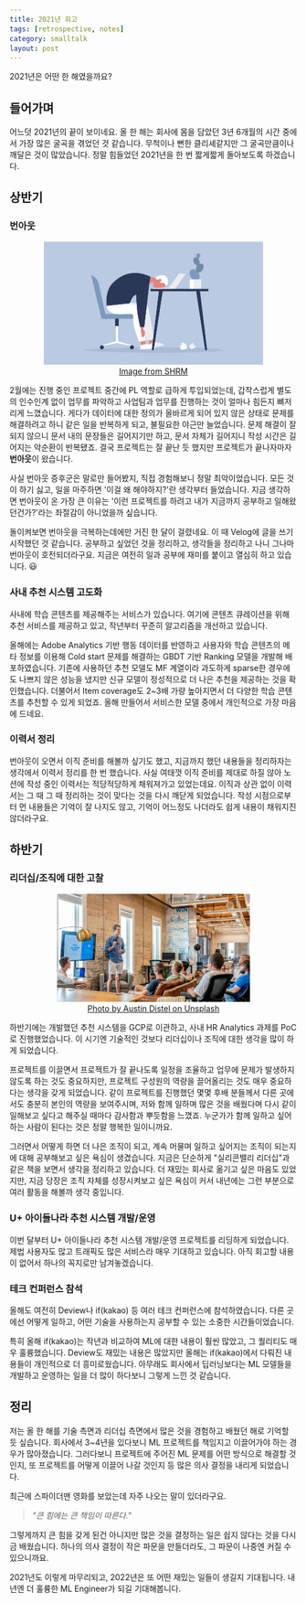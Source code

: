 ```yaml
---
title: 2021년 회고
tags: [retrospective, notes]
category: smalltalk
layout: post
---
```


2021년은 어떤 한 해였을까요?

<!--more-->

## 들어가며

어느덧 2021년의 끝이 보이네요.
올 한 해는 회사에 몸을 담았던 3년 6개월의 시간 중에서 가장 많은 굴곡을 겪었던 것 같습니다.
무척이나 뻔한 클리셰같지만 그 굴곡만큼이나 깨달은 것이 많았습니다.
정말 힘들었던 2021년을 한 번 짧게짧게 돌아보도록 하겠습니다.

## 상반기

### 번아웃

<center>
	<figure>
		<img src="/assets/images/2021-12-30-2021-retrospective/burnout.png" alt="Burnout Syndrome" style="zoom:50%;" loading="lazy" />
		<figcaption style="text-align: center;"><a href="https://www.shrm.org/resourcesandtools/hr-topics/employee-relations/pages/workplace-burnout-a-medical-condition.aspx">Image from SHRM</a></figcaption>
	</figure>
</center>

2월에는 진행 중인 프로젝트 중간에 PL 역할로 급하게 투입되었는데, 갑작스럽게 별도의 인수인계 없이 업무를 파악하고 사업팀과 업무를 진행하는 것이 얼마나 힘든지 뼈저리게 느꼈습니다.
게다가 데이터에 대한 정의가 올바르게 되어 있지 않은 상태로 문제를 해결하려고 하니 같은 일을 반복하게 되고, 불필요한 야근만 늘었습니다.
문제 해결이 잘 되지 않으니 문서 내의 문장들은 길어지기만 하고, 문서 자체가 길어지니 작성 시간은 길어지는 악순환이 반복됐죠.
결국 프로젝트는 잘 끝난 듯 했지만 프로젝트가 끝나자마자 **번아웃**이 왔습니다.

사실 번아웃 증후군은 말로만 들어봤지, 직접 경험해보니 정말 최악이었습니다.
모든 것이 하기 싫고, 일을 마주하면 '이걸 왜 해야하지?'란 생각부터 들었습니다.
지금 생각하면 번아웃이 온 가장 큰 이유는 '이런 프로젝트를 하려고 내가 지금까지 공부하고 일해왔던건가?'라는 좌절감이 아니었을까 싶습니다.

돌이켜보면 번아웃을 극복하는데에만 거진 한 달이 걸렸네요.
이 때 Velog에 글을 쓰기 시작했던 것 같습니다. 
공부하고 싶었던 것을 정리하고, 생각들을 정리하고 나니 그나마 번아웃이 호전되더라구요.
지금은 여전히 일과 공부에 재미를 붙이고 열심히 하고 있습니다. 😃

### 사내 추천 시스템 고도화

사내에 학습 콘텐츠를 제공해주는 서비스가 있습니다. 여기에 콘텐츠 큐레이션을 위해 추천 서비스를 제공하고 있고, 작년부터 꾸준히 알고리즘을 개선하고 있습니다.

올해에는 Adobe Analytics 기반 행동 데이터를 반영하고 사용자와 학습 콘텐츠의 메타 정보를 이용해 Cold start 문제를 해결하는 GBDT 기반 Ranking 모델을 개발해 배포하였습니다. 
기존에 사용하던 추천 모델도 MF 계열이라 과도하게 sparse한 경우에도 나쁘지 않은 성능을 냈지만 신규 모델이 정성적으로 더 나은 추천을 제공하는 것을 확인했습니다.
더불어서 Item coverage도 2~3배 가량 높아지면서 더 다양한 학습 콘텐츠를 추천할 수 있게 되었죠.
올해 만들어서 서비스한 모델 중에서 개인적으로 가장 마음에 드네요.

### 이력서 정리

번아웃이 오면서 이직 준비를 해볼까 싶기도 했고, 지금까지 했던 내용들을 정리하자는 생각에서 이력서 정리를 한 번 했습니다.
사실 여태껏 이직 준비를 제대로 하질 않아 노션에 작성 중인 이력서는 적당적당하게 채워져가고 있었는데요.
이직과 상관 없이 이력서는 그 때 그 때 정리하는 것이 맞다는 것을 다시 깨닫게 되었습니다.
작성 시점으로부터 먼 내용들은 기억이 잘 나지도 않고, 기억이 어느정도 나더라도 쉽게 내용이 채워지진 않더라구요.


## 하반기

### 리더십/조직에 대한 고찰

<center>
	<figure>
		<img src="/assets/images/2021-12-30-2021-retrospective/leadership.jpg" alt="Leadership" style="zoom:33%;" loading="lazy" />
		<figcaption style="text-align: center;"><a href="https://unsplash.com/photos/rxpThOwuVgE">Photo by Austin Distel on Unsplash
</a></figcaption>
	</figure>
</center>

하반기에는 개발했던 추천 시스템을 GCP로 이관하고, 사내 HR Analytics 과제를 PoC로 진행했었습니다.
이 시기엔 기술적인 것보다 리더십이나 조직에 대한 생각을 많이 하게 되었습니다.

프로젝트를 이끌면서 프로젝트가 잘 끝나도록 일정을 조율하고 업무에 문제가 발생하지 않도록 하는 것도 중요하지만, 프로젝트 구성원의 역량을 끌어올리는 것도 매우 중요하다는 생각을 갖게 되었습니다.
같이 프로젝트를 진행했던 몇몇 후배 분들께서 다른 곳에서도 충분히 본인의 역량을 보여주시며, 저와 함께 일하며 많은 것을 배웠다며 다시 같이 일해보고 싶다고 해주실 때마다 감사함과 뿌듯함을 느꼈죠.
누군가가 함께 일하고 싶어하는 사람이 된다는 것은 정말 행복한 일이니까요.

그러면서 어떻게 하면 더 나은 조직이 되고, 계속 머물며 일하고 싶어지는 조직이 되는지에 대해 공부해보고 싶은 욕심이 생겼습니다.
지금은 단순하게 "실리콘밸리 리더십"과 같은 책을 보면서 생각을 정리하고 있습니다.
더 재밌는 회사로 옮기고 싶은 마음도 있었지만, 지금 당장은 조직 자체를 성장시켜보고 싶은 욕심이 커서 내년에는 그런 부분으로 여러 활동을 해볼까 생각 중입니다.


### U+ 아이들나라 추천 시스템 개발/운영

이번 달부터 U+ 아이들나라 추천 시스템 개발/운영 프로젝트를 리딩하게 되었습니다. 제법 사용자도 많고 트래픽도 많은 서비스라 매우 기대하고 있습니다. 아직 회고할 내용이 없어서 하나의 꼭지로만 남겨놓겠습니다.


### 테크 컨퍼런스 참석

올해도 여전히 Deview나 if(kakao) 등 여러 테크 컨퍼런스에 참석하였습니다.
다른 곳에선 어떻게 일하고, 어떤 기술을 사용하는지 공부할 수 있는 소중한 시간들이었습니다.

특히 올해 if(kakao)는 작년과 비교하여 ML에 대한 내용이 훨씬 많았고, 그 퀄리티도 매우 훌륭했습니다.
Deview도 재밌는 내용은 많았지만 올해는 if(kakao)에서 다뤄진 내용들이 개인적으로 더 흥미로웠습니다.
아무래도 회사에서 딥러닝보다는 ML 모델들을 개발하고 운영하는 일을 더 많이 하다보니 그렇게 느낀 것 같습니다.



## 정리

저는 올 한 해를 기술 측면과 리더십 측면에서 많은 것을 경험하고 배웠던 해로 기억할 듯 싶습니다.
회사에서 3~4년을 있다보니 ML 프로젝트를 책임지고 이끌어가야 하는 경우가 많아졌습니다.
그러다보니 프로젝트에 주어진 ML 문제를 어떤 방식으로 해결할 것인지, 또 프로젝트를 어떻게 이끌어 나갈 것인지 등 많은 의사 결정을 내리게 되었습니다.

최근에 스파이더맨 영화를 보았는데 자주 나오는 말이 있더라구요. 
> *"큰 힘에는 큰 책임이 따른다."*

그렇게까지 큰 힘을 갖게 된건 아니지만 많은 것을 결정하는 일은 쉽지 않다는 것을 다시금 배웠습니다.
하나의 의사 결정이 작은 파문을 만들더라도, 그 파문이 나중엔 커질 수 있으니까요.

2021년도 이렇게 마무리되고, 2022년은 또 어떤 재밌는 일들이 생길지 기대됩니다.
내년엔 더 훌륭한 ML Engineer가 되길 기대해봅니다.